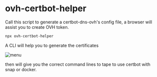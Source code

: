 # ovh-certbot-helper

Call this script to generate a certbot-dns-ovh's config file, a browser will assist you to create OVH token.

```bash
npx ovh-certbot-helper
```

A CLI will help you to generate the certificates

![menu](https://github.com/UrielCh/api-ovh-node/raw/master/samples/ovh-certbot-helper/menu.png)

then will give you the correct command lines to tape to use certbot with snap or docker.
